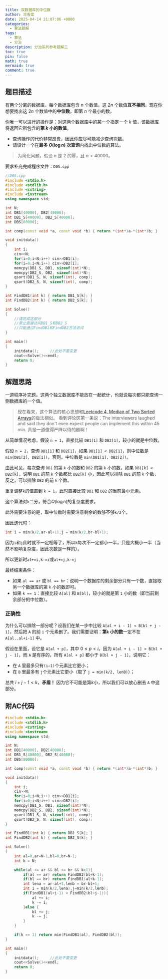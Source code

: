 ```yaml
---
title: 双数据库的中位数
author: 凉香栾
date: 2025-04-14 21:07:06 +0800
categories:
  - 算法题解
tags:
  - 算法
  - 分治
description: 分治系列参考题解三
toc: true
pin: false
math: true
mermaid: true
comment: true
---
```

## 题目描述

有两个分离的数据库，每个数据库包含 $n$ 个数值。这 $2n$ 个数值**互不相同**。现在你想要找出这 $2n$ 个数值中的**中位数**，即第 $n$ 个最小的数。

你唯一可以进行的操作是：对这两个数据库中的某一个指定一个 $k$ 值，该数据库将返回它所包含的**第 $k$ 小的数值**。

- 查询操作的代价非常昂贵，因此你应尽可能减少查询次数。
- 请设计一个在**最多 $O(\log n)$ 次查询**内找出中位数的算法。

> 为简化问题，假设 $n$ 是 $2$ 的幂，且 $n < 40000$。
  
要求补充完成程序文件：`D05.cpp`

```cpp
//D05.cpp
#include <stdio.h>
#include <stdlib.h>
#include <cstring>
#include <iostream>
using namespace std;

int N;
int DB1[40000], DB2[40000];
int DB1_S[40000], DB2_S[40000];
int DBS[80000];

int comp(const void *a, const void *b) { return *(int*)a-*(int*)b; }

void initdata()
{
    int i;
    cin>>N;
    for(i=0;i<N;i++) cin>>DB1[i];
    for(i=0;i<N;i++) cin>>DB2[i];
    memcpy(DB1_S, DB1, sizeof(int)*N);
    memcpy(DB2_S, DB2, sizeof(int)*N);
    qsort(DB1_S, N, sizeof(int), comp);
    qsort(DB2_S, N, sizeof(int), comp);
}

int FindDB1(int k) { return DB1_S[k]; }
int FindDB2(int k) { return DB2_S[k]; }

int Solve()
{
	//请完成这部分
	//禁止直接访问DB1_S和DB2_S
	//只能通过FindDB1和FindDB2方法访问
}

int main()
{
    initdata();		//此处不要变更
    cout<<Solve()<<endl;
    return 0;
}
```

## 解题思路

一道程序补完题。这两个独立数据库不能放在一起统计，也就说每次都只能查询一侧数据库的一个值。

> 现在看来，这个算法的核心思想和[Leetcode 4. Median of Two Sorted Arrays](https://leetcode.com/problems/median-of-two-sorted-arrays/description/)的做法相似。
> 看到评论区第一条说：The interviewers laughed and said they don't even expect people can implement this within 45 min. 真是一道值得严阵以待的题啊！

从简单情况考虑，假设 `n = 1`，直接比较 `DB1[1]` 和 `DB2[1]`，较小的就是中位数。

假设 `n = 2`，查询 `DB1[1]` 和 `DB2[1]`，如果 `DB1[1] < DB2[1]`，则中位数是 `min(DB1[2], DB2[1])`，否则，中位数是 `min(DB1[1], DB2[2])`。

由此可见，每次查询 `DB1` 的第 `k` 小的数和 `DB2` 的第 `k` 小的数，如果 `DB1[k] < DB2[k]`，说明 `DB1` 的前 `k` 个数都比 `DB2[k]` 小，因此可以排除 `DB1` 的前 `k` 个数，反之，可以排除 `DB2` 的前 `k` 个数。

重复调整`k`的值直到 `k = 1`，此时直接比较 `DB1` 和 `DB2` 的当前最小元素。

这个算法对`k`二分，符合$O(\log n)$的复杂度要求。

此外需要注意的是，取中位数时需要注意剩余的数够不够`k/2`个。

因此迭代时：
```cpp
int i = min(k/2,ar-al+1),j = min(k/2,br-bl+1);
```

因为`i`和`j`此时就不一定相等了，所以`k`每次不一定都小一半，只是大概小一半（当然不影响复杂度，因此次数是一样的）。

所以更新时`al+=i,k-=i`或`al+=j,k-=j`

最终结束条件：
- 如果 `al == ar` 或 `bl == br`：说明一个数据库的剩余部分只有一个数，直接取另一个数据库的第 `k` 小的数即可。
- 如果 `k == 1`：直接比较 `A[al]` 和 `B[bl]`，较小的就是第 `1` 小的数（即当前剩余部分的中位数）。

### 正确性

为什么可以排除一部分呢？设我们在某一步中比较 `A[al + i - 1] < B[bl + j - 1]`，然后把 `A` 的前 `i` 个元素删了。我们需要证明：**第`k` 小的数**一定不在 `A[al..al+i-1]` 中。

假设在里面，设它是 `A[al + p]`，其中 $0 \le p < i$。因为 `A[al + i - 1] < B[bl + j - 1]`，而 `A` 是有序的，所有 `A[al + p]` 都小于 `B[bl + j - 1]`，说明它：

- 在 `A` 里最多只有`(i−1)`个元素比它更小；
- 在 `B` 里最多有 `j`个元素比它更小（取了 `j = min(k/2, lenB)`）；

总共 $i+j-1 \lt k$，**矛盾！** 因为它不可能是第$k$小，所以我们可以放心删去 `A` 中这部分。



## 附AC代码

```cpp
#include <stdio.h>
#include <stdlib.h>
#include <cstring>
#include <iostream>
using namespace std;

int N;
int DB1[40000], DB2[40000];
int DB1_S[40000], DB2_S[40000];
int DBS[80000];

int comp(const void *a, const void *b) { return *(int*)a-*(int*)b; }

void initdata()
{
    int i;
    cin>>N;
    for(i=0;i<N;i++) cin>>DB1[i];
    for(i=0;i<N;i++) cin>>DB2[i];
    memcpy(DB1_S, DB1, sizeof(int)*N);
    memcpy(DB2_S, DB2, sizeof(int)*N);
    qsort(DB1_S, N, sizeof(int), comp);
    qsort(DB2_S, N, sizeof(int), comp);
}

int FindDB1(int k) { return DB1_S[k]; }
int FindDB2(int k) { return DB2_S[k]; }

int Solve()
{
    int al=0,ar=N-1,bl=0,br=N-1;
    int k = N;

    while(al <= ar && bl <= br && k>1){
        if(al == ar) return FindDB2(bl+k-1);
        if(bl == br) return FindDB1(al+k-1);
        int lena = ar-al+1,lenb = br-bl+1;
        int i = min(k/2,lena),j=min(k/2,lenb);
        if(FindDB1(al+i-1) < FindDB2(bl+j-1)){
            al += i;
            k -= i;
        }else {
            bl += j;
            k -= j;
        }
    }

    if(k == 1) return min(FindDB1(al), FindDB2(bl));
}

int main()
{
    initdata();		//此处不要变更
    cout<<Solve()<<endl;
    return 0;
}
```
